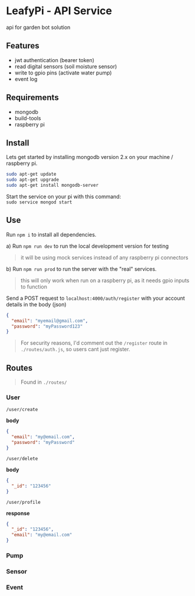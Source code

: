 # LeafyPi - API Service

api for garden bot solution

## Features

- jwt authentication (bearer token)
- read digital sensors (soil moisture sensor)
- write to gpio pins (activate water pump)
- event log

## Requirements

- mongodb
- build-tools
- raspberry pi

## Install

Lets get started by installing mongodb version 2.x on your machine / raspberry pi.

```bash
sudo apt-get update
sudo apt-get upgrade
sudo apt-get install mongodb-server
```

Start the service on your pi with this command:  
`sudo service mongod start`

## Use

Run `npm i` to install all dependencies.

a) Run `npm run dev` to run the local development version for testing

> it will be using mock services instead of any raspberry pi connectors

b) Run `npm run prod` to run the server with the "real" services.

> this will only work when run on a raspberry pi, as it needs gpio inputs to function

Send a POST request to `localhost:4000/auth/register` with your account details in the body (json)

```json
{
  "email": "myemail@gmail.com",
  "password": "myPassword123"
}
```

> For security reasons, I'd comment out the `/register` route in `./routes/auth.js`, so users cant just register.

## Routes

> Found in `./routes/`

### User

`/user/create`

**body**

```json
{
  "email": "my@email.com",
  "password": "myPassword"
}
```

`/user/delete`

**body**

```json
{
  "_id": "123456"
}
```

`/user/profile`

**response**

```json
{
  "_id": "123456",
  "email": "my@email.com"
}
```

### Pump

### Sensor

### Event
